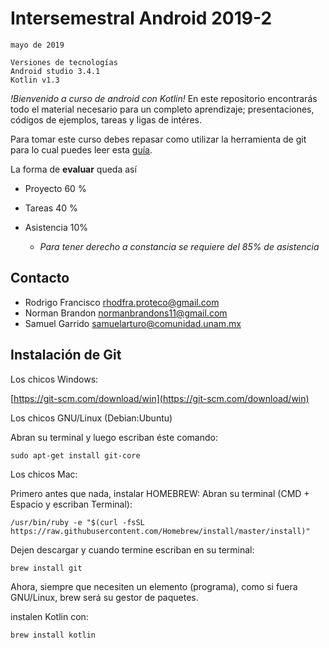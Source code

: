 # Intersemestral Android 2019-2

```shell
mayo de 2019

Versiones de tecnologías
Android studio 3.4.1
Kotlin v1.3
```
*!Bienvenido a curso de android con Kotlin!* En este repositorio encontrarás todo el material necesario para un completo aprendizaje; presentaciones, códigos de ejemplos, tareas y ligas de intéres.

Para tomar este curso debes repasar como utilizar la herramienta de git para lo cual puedes leer esta [guía](presentaciones/workflow.md).

La forma de **evaluar** queda así

* Proyecto 60 %

* Tareas 40 %

* Asistencia 10% 
  * *Para tener derecho a constancia se requiere del 85% de asistencia*

## Contacto

* Rodrigo Francisco [rhodfra.proteco@gmail.com]()
* Norman Brandon [normanbrandons11@gmail.com]()
* Samuel Garrido [samuelarturo@comunidad.unam.mx]() 
<!--* Armando Rivera [rivera.armando997@gmail.com]()-->
## Instalación de Git

Los chicos Windows: 

[https://git-scm.com/download/win](https://git-scm.com/download/win)

Los chicos GNU/Linux (Debian:Ubuntu)

Abran su terminal y luego escriban éste comando: 

```shell
sudo apt-get install git-core
```

Los chicos Mac:

Primero antes que nada, instalar HOMEBREW: Abran su terminal (CMD + Espacio y escriban Terminal):

```shell
/usr/bin/ruby -e "$(curl -fsSL https://raw.githubusercontent.com/Homebrew/install/master/install)"
```

Dejen descargar y cuando termine escriban en su terminal:

```shell
brew install git
```

Ahora, siempre que necesiten un elemento (programa), como si fuera GNU/Linux, brew será su gestor de paquetes.

instalen Kotlin con:

```shell
brew install kotlin
```



